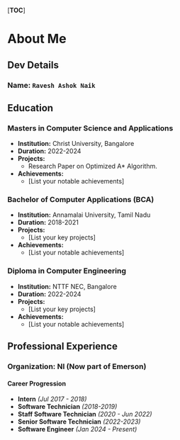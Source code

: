 [__TOC__]

# About Me

## Dev Details
### Name: `Ravesh Ashok Naik`

## Education
### Masters in Computer Science and Applications
- **Institution:** Christ University, Bangalore
- **Duration:** 2022-2024
- **Projects:** 
  - Research Paper on Optimized A* Algorithm.
- **Achievements:** 
  - [List your notable achievements]

### Bachelor of Computer Applications (BCA)
- **Institution:** Annamalai University, Tamil Nadu
- **Duration:** 2018-2021
- **Projects:** 
  - [List your key projects]
- **Achievements:** 
  - [List your notable achievements]

### Diploma in Computer Engineering
- **Institution:** NTTF NEC, Bangalore
- **Duration:** 2022-2024
- **Projects:** 
  - [List your key projects]
- **Achievements:** 
  - [List your notable achievements]

## Professional Experience
### Organization: **NI (Now part of Emerson)**

#### Career Progression
- **Intern** *(Jul 2017 - 2018)*
- **Software Technician** *(2018-2019)*
- **Staff Software Technician** *(2020 - Jun 2022)*
- **Senior Software Technician** *(2022-2023)*
- **Software Engineer** *(Jan 2024 - Present)*
